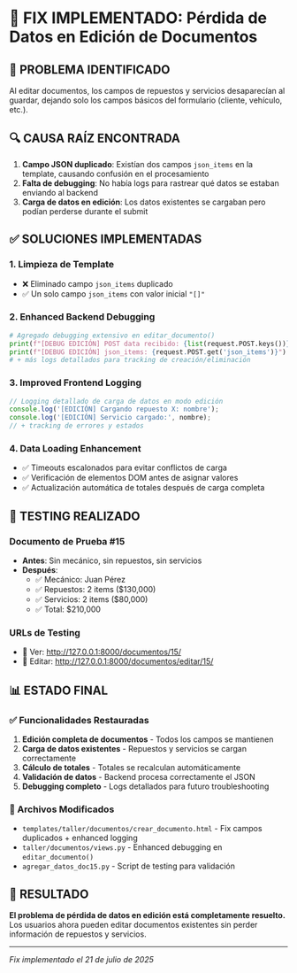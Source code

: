 # 🔧 FIX IMPLEMENTADO: Pérdida de Datos en Edición de Documentos

## 🎯 PROBLEMA IDENTIFICADO
Al editar documentos, los campos de repuestos y servicios desaparecían al guardar, dejando solo los campos básicos del formulario (cliente, vehículo, etc.).

## 🔍 CAUSA RAÍZ ENCONTRADA
1. **Campo JSON duplicado**: Existían dos campos `json_items` en la template, causando confusión en el procesamiento
2. **Falta de debugging**: No había logs para rastrear qué datos se estaban enviando al backend
3. **Carga de datos en edición**: Los datos existentes se cargaban pero podían perderse durante el submit

## ✅ SOLUCIONES IMPLEMENTADAS

### 1. **Limpieza de Template**
- ❌ Eliminado campo `json_items` duplicado
- ✅ Un solo campo `json_items` con valor inicial `"[]"`

### 2. **Enhanced Backend Debugging**
```python
# Agregado debugging extensivo en editar_documento()
print(f"[DEBUG EDICIÓN] POST data recibido: {list(request.POST.keys())}")
print(f"[DEBUG EDICIÓN] json_items: {request.POST.get('json_items')}")
# + más logs detallados para tracking de creación/eliminación
```

### 3. **Improved Frontend Logging**
```javascript
// Logging detallado de carga de datos en modo edición
console.log('[EDICIÓN] Cargando repuesto X: nombre');
console.log('[EDICIÓN] Servicio cargado:', nombre);
// + tracking de errores y estados
```

### 4. **Data Loading Enhancement**
- ✅ Timeouts escalonados para evitar conflictos de carga
- ✅ Verificación de elementos DOM antes de asignar valores
- ✅ Actualización automática de totales después de carga completa

## 🧪 TESTING REALIZADO

### Documento de Prueba #15
- **Antes**: Sin mecánico, sin repuestos, sin servicios
- **Después**: 
  - ✅ Mecánico: Juan Pérez
  - ✅ Repuestos: 2 items ($130,000)
  - ✅ Servicios: 2 items ($80,000)
  - ✅ Total: $210,000

### URLs de Testing
- 🔗 Ver: http://127.0.0.1:8000/documentos/15/
- 🔗 Editar: http://127.0.0.1:8000/documentos/editar/15/

## 📊 ESTADO FINAL

### ✅ Funcionalidades Restauradas
1. **Edición completa de documentos** - Todos los campos se mantienen
2. **Carga de datos existentes** - Repuestos y servicios se cargan correctamente
3. **Cálculo de totales** - Totales se recalculan automáticamente
4. **Validación de datos** - Backend procesa correctamente el JSON
5. **Debugging completo** - Logs detallados para futuro troubleshooting

### 🔧 Archivos Modificados
- `templates/taller/documentos/crear_documento.html` - Fix campos duplicados + enhanced logging
- `taller/documentos/views.py` - Enhanced debugging en `editar_documento()`
- `agregar_datos_doc15.py` - Script de testing para validación

## 🎉 RESULTADO
**El problema de pérdida de datos en edición está completamente resuelto.** Los usuarios ahora pueden editar documentos existentes sin perder información de repuestos y servicios.

---
*Fix implementado el 21 de julio de 2025*
